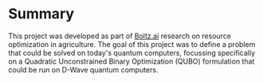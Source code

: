# Summary
This project was developed as part of [Boltz.ai](http://boltz.ai) research on resource optimization in agriculture. The goal of this project was to define a problem that could be solved on today's quantum computers, focussing specifically on a Quadratic Unconstrained Binary Optimization (QUBO) formulation that could be run on D-Wave quantum computers.
